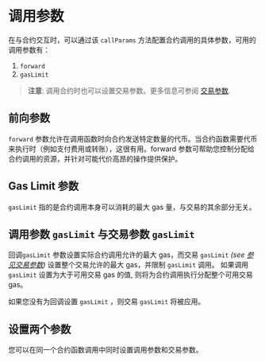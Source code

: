 # 调用参数

<!-- This section should explain call params -->
<!-- call_params:example:start -->

在与合约交互时，可以通过该 `callParams` 方法配置合约调用的具体参数，可用的调用参数有：

1. `forward`
2. `gasLimit`
<!-- call_params:example:end -->

> **注意**: 调用合约时也可以设置交易参数。更多信息可参阅 [交易参数](../transactions/transaction-parameters.md).

## 前向参数

<!-- This section should explain the `forward` param -->
<!-- forward:example:start -->

`forward` 参数允许在调用函数时向合约发送特定数量的代币。当合约函数需要代币来执行时（例如支付费用或转账），这很有用。forward 参数可帮助您控制分配给合约调用的资源，并针对可能代价高昂的操作提供保护。

<!-- forward:example:end -->

<!-- <<< ../../docs-snippets/src/guide/contracts/call-parameters.test.ts#call-params-1{ts:line-numbers} -->

## Gas Limit 参数

<!-- This section should explain the `gasLimit` param -->
<!-- gas_limit:example:start -->

`gasLimit` 指的是合约调用本身可以消耗的最大 gas 量，与交易的其余部分无关。

<!-- gas_limit:example:end -->

<!-- <<< ../../docs-snippets/src/guide/contracts/call-parameters.test.ts#call-params-2{ts:line-numbers} -->

## 调用参数 `gasLimit` 与交易参数 `gasLimit`

回调`gasLimit` 参数设置实际合约调用允许的最大 gas，而交易 `gasLimit` _(see [参见交易参数](../transactions/transaction-parameters.md))_ 设置整个交易允许的最大 gas，并限制 `gasLimit` 调用。 如果调用 `gasLimit` 设置为大于可用交易 gas 的值, 则将为合约调用执行分配整个可用交易 gas。

如果您没有为回调设置 `gasLimit` ，则交易 `gasLimit` 将被应用。

## 设置两个参数

您可以在同一个合约函数调用中同时设置调用参数和交易参数。

<!-- <<< ../../docs-snippets/src/guide/contracts/call-parameters.test.ts#call-params-3{ts:line-numbers} -->
